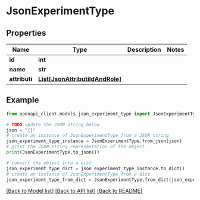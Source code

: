 # JsonExperimentType


## Properties

Name | Type | Description | Notes
------------ | ------------- | ------------- | -------------
**id** | **int** |  | 
**name** | **str** |  | 
**attributi** | [**List[JsonAttributiIdAndRole]**](JsonAttributiIdAndRole.md) |  | 

## Example

```python
from openapi_client.models.json_experiment_type import JsonExperimentType

# TODO update the JSON string below
json = "{}"
# create an instance of JsonExperimentType from a JSON string
json_experiment_type_instance = JsonExperimentType.from_json(json)
# print the JSON string representation of the object
print(JsonExperimentType.to_json())

# convert the object into a dict
json_experiment_type_dict = json_experiment_type_instance.to_dict()
# create an instance of JsonExperimentType from a dict
json_experiment_type_from_dict = JsonExperimentType.from_dict(json_experiment_type_dict)
```
[[Back to Model list]](../README.md#documentation-for-models) [[Back to API list]](../README.md#documentation-for-api-endpoints) [[Back to README]](../README.md)


